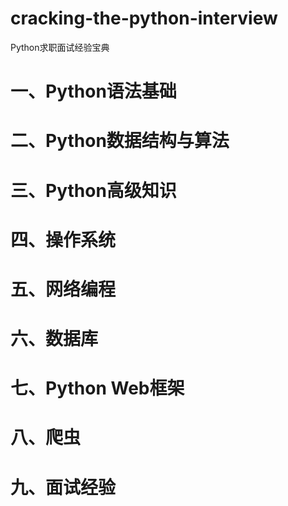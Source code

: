 # cracking-the-python-interview
Python求职面试经验宝典

# 一、Python语法基础

# 二、Python数据结构与算法

# 三、Python高级知识

# 四、操作系统

# 五、网络编程

# 六、数据库

# 七、Python Web框架

# 八、爬虫

# 九、面试经验
